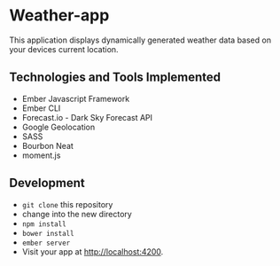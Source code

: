 # Weather-app

This application displays dynamically generated weather data based on your devices current location.

## Technologies and Tools Implemented
* Ember Javascript Framework
* Ember CLI
* Forecast.io - Dark Sky Forecast API
* Google Geolocation
* SASS
* Bourbon Neat
* moment.js


## Development
* `git clone` this repository
* change into the new directory
* `npm install`
* `bower install`
* `ember server`
* Visit your app at [http://localhost:4200](http://localhost:4200).



